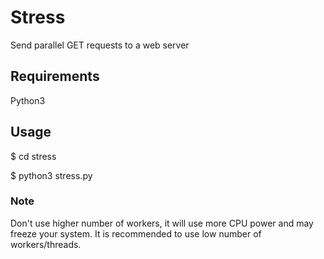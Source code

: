 # Stress
Send parallel GET requests to a web server

## Requirements
Python3

## Usage
$ cd stress

$ python3 stress.py

### Note
Don't use higher number of workers, it will use more CPU power and may freeze your system.
It is recommended to use low number of workers/threads.
